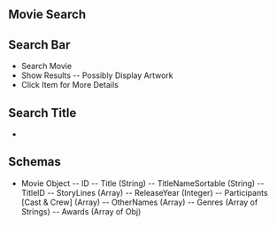 ## Movie Search

## Search Bar
- Search Movie
- Show Results
-- Possibly Display Artwork
- Click Item for More Details 


## Search Title 
- 
##  Schemas

- Movie Object 
-- ID
-- Title (String)
-- TitleNameSortable (String)
-- TitleID
-- StoryLines (Array)
-- ReleaseYear (Integer)
-- Participants [Cast & Crew] (Array)
-- OtherNames (Array)
-- Genres (Array of Strings)
-- Awards (Array of Obj)


